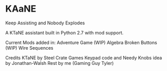 # KAaNE
Keep Assisting and Nobody Explodes 

A KTaNE assistant built in Python 2.7 with mod support.

Current Mods added in:
Adventure Game (WIP)
Algebra
Broken Buttons (WIP)
Wire Sequences

Credits
KTaNE by Steel Crate Games
Keypad code and Needy Knobs idea by Jonathan-Walsh
Rest by me (Gaming Guy Tyler)
